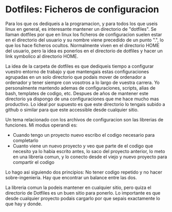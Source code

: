 Dotfiles: Ficheros de configuracion
===================================

Para los que os dediqueis a la programacion, y para todos los que useis linux
en general, es interesante mantener un directorio de "dotfiles". Se llaman
dotfiles por que en linux los ficheros de configuracion suelen estar en el
directorio del usuario y su nombre viene precedido de un punto ".", lo que los
hace ficheros ocultos. Normalmente viven en el directorio HOME del usuario,
pero la idea es ponerlos en el directorio de dotfiles y hacer un link symbolico
al directorio HOME.

La idea de la carpeta de dotfiles es que dediqueis tiempo a configurar vuestro
entorno de trabajo y que mantengais estas configuraciones agrupadas en un solo
directorio que podais mover de ordenador a ordenador y tener siempre con
vosotros a lo largo de vuestra carrera. Yo personalmente mantendo ademas de
configuraciones, scripts, alias de bash, templates de codigo, etc. Despues de
años de mantener este directorio ya dispongo de una configuraciones que me hace
mucho mas productivo. Lo ideal por supuesto es que este directorio lo tengais
subido a github o similar para que este accessible desde cualquier sitio.

Un tema relacionado con los archivos de configuracion son las librerias de
funciones. Mi modus operandi es:

* Cuando tengo un proyecto nuevo escribo el codigo necesario para completarlo
* Cuanto viene un nuevo proyecto y veo que parte de el codigo que necesito ya
  lo habia escrito antes, lo saco del proyecto anterior, lo meto en una
  libreria comun, y lo conecto desde el viejo y nuevo proyecto para compartir
  el codigo

Lo hago asi siguiendo dos principios: No tener codigo repetido y no hacer
sobre-ingenieria. Hay que encontrar un balance entre las dos.

La libreria comun la podeis mantener en cualquier sitio, pero quiza el
directorio de Dotfiles es un buen sitio para ponerlo. Lo importante es que
desde cualquier proyecto podais cargarlo por que sepais exactamente lo que hay
y donde.
